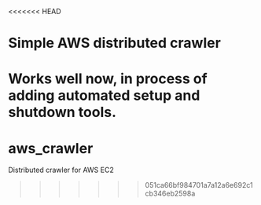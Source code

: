 <<<<<<< HEAD
# Simple AWS distributed crawler

Works well now, in process of adding automated setup and shutdown tools.
=======
# aws_crawler
Distributed crawler for AWS EC2
>>>>>>> 051ca66bf984701a7a12a6e692c1cb346eb2598a
